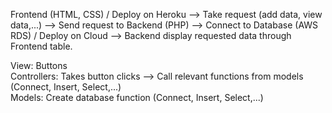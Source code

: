 Frontend (HTML, CSS) / Deploy on Heroku			-->			Take request (add data, view data,...)			-->			Send request to Backend (PHP)
-->     Connect to Database (AWS RDS) / Deploy on Cloud     --> Backend display requested data through Frontend table.


View: Buttons \
Controllers: Takes button clicks --> Call relevant functions from models (Connect, Insert, Select,...) \
Models: Create database function (Connect, Insert, Select,...)
